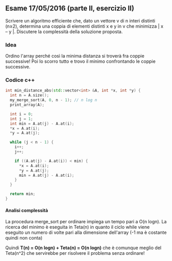 ## Esame 17/05/2016 (parte II, esercizio II)

Scrivere un algoritmo efficiente che, dato un vettore v di n interi distinti (n≥2), determina una coppia di elementi distinti x e y in v che minimizza | x – y |. Discutere la complessità della soluzione proposta.

### Idea

Ordino l'array perché così la minima distanza si troverà fra coppie successive! Poi lo scorro tutto e trovo il minimo confrontando le coppie successive.

### Codice c++

```c++
int min_distance_abs(std::vector<int> &A, int *x, int *y) {
  int n = A.size();
  my_merge_sort(A, 0, n - 1); // n log n
  print_array(A);

  int i = 0;
  int j = 1;
  int min = A.at(j) - A.at(i);
  *x = A.at(i);
  *y = A.at(j);

  while (j < n - 1) {
    i++;
    j++;

    if ((A.at(j) - A.at(i)) < min) {
      *x = A.at(i);
      *y = A.at(j);
      min = A.at(j) - A.at(i);
    }
  }

  return min;
}
```

#### Analisi complessità

La procedura merge_sort per ordinare impiega un tempo pari a O(n logn). La ricerca del minimo è eseguita in Teta(n) in quanto il ciclo while viene eseguito un numero di volte pari alla dimensione dell'array (-1 ma è costante quindi non conta)

Quindi **T(n) = O(n logn) + Teta(n) = O(n logn)** che è comunque meglio del Teta(n^2) che servirebbe per risolvere il problema senza ordinare!